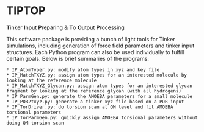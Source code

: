 # TIPTOP
**T**inker **I**nput **P**reparing & **T**o **O**utput **P**rocessing 

This software package is providing a bunch of light tools for Tinker simulations, including generation of force field parameters and tinker input structures. Each Python program can also be used individually to fulfill certain goals. Below is brief summaries of the programs:

	* IP_AtomTyper.py: modify atom types in xyz and key file 
	* IP_MatchTXYZ.py: assign atom types for an interested molecule by looking at the reference molecule
	* IP_MatchTXYZ_Glycan.py: assign atom types for an interested glycan fragment by looking at the reference glycan (with all hydrogens)
	* IP_ParmGen.py: generate the AMOEBA parameters for a small molecule 
	* IP_PDB2txyz.py: generate a tinker xyz file based on a PDB input
	* IP_TorDriver.py: do torsion scan at QM level and fit AMOEBA torsional parameters
	* IP_TorParmGen.py: quickly assign AMOEBA torsional parameters without doing QM torsion scan
